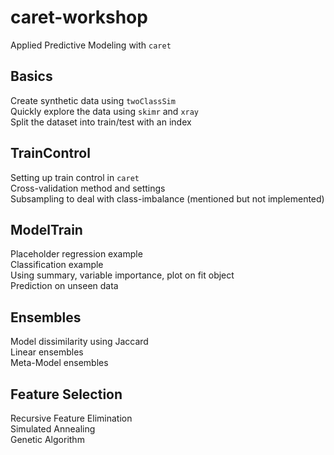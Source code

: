 # caret-workshop
Applied Predictive Modeling with ```caret```  

## Basics
Create synthetic data using ```twoClassSim```  
Quickly explore the data using ```skimr``` and ```xray```  
Split the dataset into train/test with an index  

## TrainControl
Setting up train control in ```caret```  
Cross-validation method and settings  
Subsampling to deal with class-imbalance (mentioned but not implemented)  

## ModelTrain
Placeholder regression example  
Classification example  
Using summary, variable importance, plot on fit object  
Prediction on unseen data  

## Ensembles
Model dissimilarity using Jaccard  
Linear ensembles  
Meta-Model ensembles  

## Feature Selection
Recursive Feature Elimination  
Simulated Annealing  
Genetic Algorithm  
